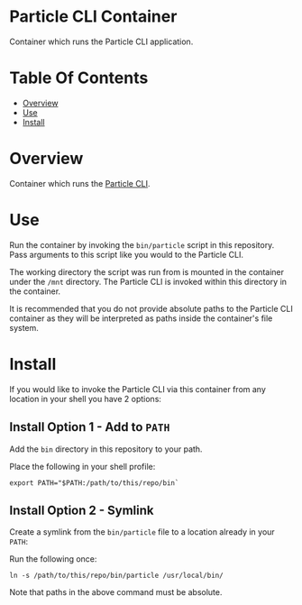 # Particle CLI Container
Container which runs the Particle CLI application.

# Table Of Contents
- [Overview](#overview)
- [Use](#use)
- [Install](#install)

# Overview
Container which runs the [Particle CLI](https://docs.particle.io/tutorials/developer-tools/cli).

# Use
Run the container by invoking the `bin/particle` script in this repository. Pass
arguments to this script like you would to the Particle CLI.  

The working directory the script was run from is mounted in the container under 
the `/mnt` directory. The Particle CLI is invoked within this directory in the 
container. 

It is recommended that you do not provide absolute paths to the Particle CLI 
container as they will be interpreted as paths inside the container's 
file system. 

# Install
If you would like to invoke the Particle CLI via this container from any 
location in your shell you have 2 options:

## Install Option 1 - Add to `PATH`
Add the `bin` directory in this repository to your path.

Place the following in your shell profile:

```
export PATH="$PATH:/path/to/this/repo/bin`
```

## Install Option 2 - Symlink
Create a symlink from the `bin/particle` file to a location already in 
your `PATH`:

Run the following once:

```
ln -s /path/to/this/repo/bin/particle /usr/local/bin/
```

Note that paths in the above command must be absolute.

